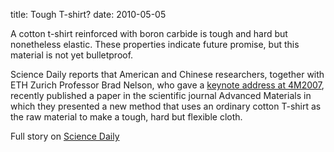title: Tough T-shirt?
date: 2010-05-05  

A cotton t-shirt reinforced with boron carbide is tough and hard but nonetheless elastic. These properties indicate future promise, but this material is not yet bulletproof.
<!--break-->
Science Daily reports that American and Chinese researchers, together with ETH Zurich Professor Brad Nelson, who gave a [keynote address at 4M2007](http://www.4m-net.org/KnowledgeBase/papers/PID380346), recently published a paper in the scientific journal Advanced Materials in which they presented a new method that uses an ordinary cotton T-shirt as the raw material to make a tough, hard but flexible cloth.

Full story on [Science Daily](http://www.sciencedaily.com/releases/2010/04/100416214943.htm)